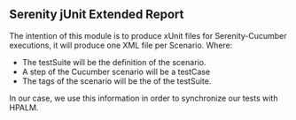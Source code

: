 ## Serenity jUnit Extended Report

The intention of this module is to produce xUnit files for Serenity-Cucumber executions, it will produce one XML file per Scenario. Where:
* The testSuite will be the definition of the scenario.
* A step of the Cucumber scenario will be a testCase
* The tags of the scenario will be the <properties> of the testSuite.

In our case, we use this information in order to synchronize our tests with HPALM.